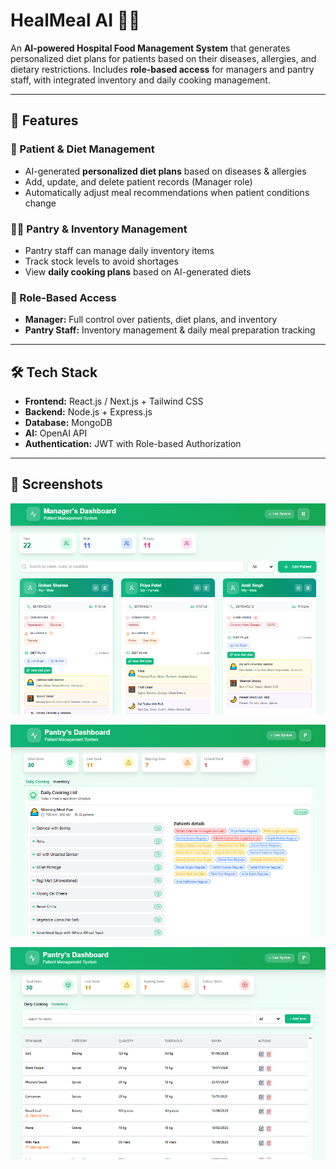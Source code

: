 # HealMeal AI 🍲🤖

An **AI-powered Hospital Food Management System** that generates personalized diet plans for patients based on their diseases, allergies, and dietary restrictions. Includes **role-based access** for managers and pantry staff, with integrated inventory and daily cooking management.

---

## 🚀 Features

### 🏥 Patient & Diet Management
- AI-generated **personalized diet plans** based on diseases & allergies
- Add, update, and delete patient records (Manager role)
- Automatically adjust meal recommendations when patient conditions change

### 👩‍🍳 Pantry & Inventory Management
- Pantry staff can manage daily inventory items
- Track stock levels to avoid shortages
- View **daily cooking plans** based on AI-generated diets

### 🔐 Role-Based Access
- **Manager:** Full control over patients, diet plans, and inventory
- **Pantry Staff:** Inventory management & daily meal preparation tracking

---

## 🛠️ Tech Stack
- **Frontend:** React.js / Next.js + Tailwind CSS
- **Backend:** Node.js + Express.js
- **Database:** MongoDB
- **AI:** OpenAI API 
- **Authentication:** JWT with Role-based Authorization

---

## 📸 Screenshots

![alt text](image-1.png)

![alt text](image-2.png)

![alt text](image-3.png)